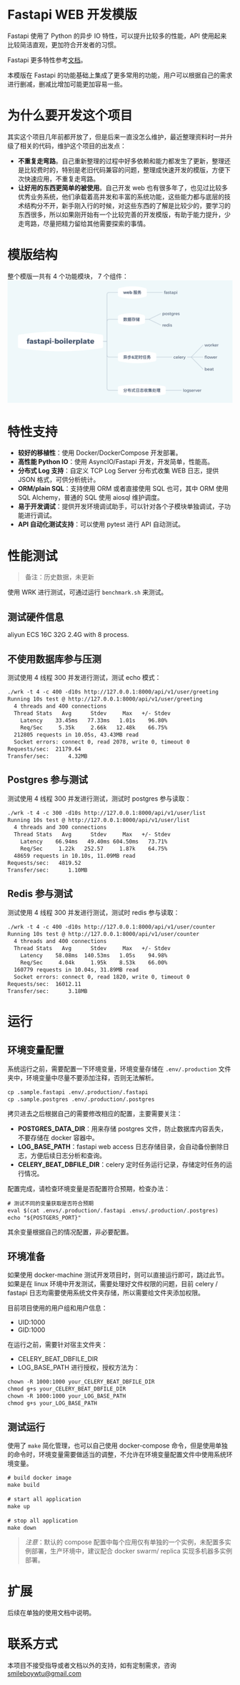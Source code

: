 # Fastapi WEB 开发模版

Fastapi 使用了 Python 的异步 IO 特性，可以提升比较多的性能，API 使用起来比较简洁直观，更加符合开发者的习惯。

Fastapi 更多特性参考[文档](https://github.com/tiangolo/fastapi)。

本模版在 Fastapi 的功能基础上集成了更多常用的功能，用户可以根据自己的需求进行删减，删减比增加可能更加容易一些。

# 为什么要开发这个项目

其实这个项目几年前都开放了，但是后来一直没怎么维护，最近整理资料时一并升级了相关的代码，维护这个项目的出发点：

- **不重复走弯路**。自己重新整理的过程中好多依赖和能力都发生了更新，整理还是比较费时的，特别是老旧代码兼容的问题，整理成快速开发的模版，方便下次快速应用，不重复走弯路。
- **让好用的东西更简单的被使用**。自己开发 web 也有很多年了，也见过比较多优秀业务系统，他们承载着高并发和丰富的系统功能，这些能力都与底层的技术结构分不开，新手刚入行的时候，对这些东西的了解是比较少的，要学习的东西很多，所以如果刚开始有一个比较完善的开发模版，有助于能力提升，少走弯路，尽量把精力留给其他需要探索的事情。


# 模版结构

整个模版一共有 4 个功能模块， 7 个组件：
![](./assets/img/img-2023-04-10-12-52-04.png)


# 特性支持

- **较好的移植性**：使用 Docker/DockerCompose 开发部署。
- **高性能 Python IO**：使用 AsyncIO/Fastapi 开发，开发简单，性能高。
- **分布式 Log 支持**：自定义 TCP Log Server 分布式收集 WEB 日志，提供 JSON 格式，可供分析统计。
- **ORM/plain SQL**：支持使用 ORM 或者直接使用 SQL 也可，其中 ORM 使用 SQL Alchemy，普通的 SQL 使用 aiosql 维护调度。
- **易于开发调试**：提供开发环境调试助手，可以针对各个子模块单独调试，子功能进行调试。
- **API 自动化测试支持**：可以使用 pytest 进行 API 自动测试。

# 性能测试

> 备注：历史数据，未更新

使用 WRK 进行测试，可通过运行 `benchmark.sh` 来测试。


## 测试硬件信息

aliyun ECS 16C 32G 2.4G with 8 process.

## 不使用数据库参与压测

测试使用 4 线程 300 并发进行测试，测试 echo 模式：
```shell
./wrk -t 4 -c 400 -d10s http://127.0.0.1:8000/api/v1/user/greeting
Running 10s test @ http://127.0.0.1:8000/api/v1/user/greeting
  4 threads and 400 connections
  Thread Stats   Avg      Stdev     Max   +/- Stdev
    Latency    33.45ms   77.33ms   1.01s    96.80%
    Req/Sec     5.35k     2.66k   12.48k    66.75%
  212805 requests in 10.05s, 43.43MB read
  Socket errors: connect 0, read 2078, write 0, timeout 0
Requests/sec:  21179.64
Transfer/sec:      4.32MB
```

## Postgres 参与测试

测试使用 4 线程 300 并发进行测试，测试时 postgres 参与读取：

```shell
./wrk -t 4 -c 300 -d10s http://127.0.0.1:8000/api/v1/user/list
Running 10s test @ http://127.0.0.1:8000/api/v1/user/list
  4 threads and 300 connections
  Thread Stats   Avg      Stdev     Max   +/- Stdev
    Latency    66.94ms   49.40ms 604.50ms   73.71%
    Req/Sec     1.22k   252.57     1.87k    64.75%
  48659 requests in 10.10s, 11.09MB read
Requests/sec:   4819.52
Transfer/sec:      1.10MB
```
## Redis 参与测试

测试使用 4 线程 300 并发进行测试，测试时 redis 参与读取：
```shell
./wrk -t 4 -c 400 -d10s http://127.0.0.1:8000/api/v1/user/counter
Running 10s test @ http://127.0.0.1:8000/api/v1/user/counter
  4 threads and 400 connections
  Thread Stats   Avg      Stdev     Max   +/- Stdev
    Latency    58.08ms  140.53ms   1.05s    94.98%
    Req/Sec     4.04k     1.95k    8.53k    66.00%
  160779 requests in 10.04s, 31.89MB read
  Socket errors: connect 0, read 1820, write 0, timeout 0
Requests/sec:  16012.11
Transfer/sec:      3.18MB
```


# 运行

## 环境变量配置

系统运行之前，需要配置一下环境变量，环境变量存储在 `.env/.production` 文件夹中，环境变量中尽量不要添加注释，否则无法解析。

```shell
cp .sample.fastapi .env/.production/.fastapi
cp .sample.postgres .env/.production/.postgres
```

拷贝进去之后根据自己的需要修改相应的配置，主要需要关注：
- **POSTGRES_DATA_DIR**：用来存储 postgres 文件，防止数据库内容丢失，不要存储在 docker 容器中。
- **LOG_BASE_PATH**：fastapi web access 日志存储目录，会自动备份删除日志，方便后续日志分析和查询。
- **CELERY_BEAT_DBFILE_DIR**：celery 定时任务运行记录，存储定时任务的运行情况。

配置完成，请检查环境变量是否配置符合预期，检查办法：
```shell
# 测试不同的变量获取是否符合预期
eval $(cat .envs/.production/.fastapi .envs/.production/.postgres) echo "${POSTGERS_PORT}"
```
其余变量根据自己的情况配置，非必要配置。

## 环境准备

如果使用 docker-machine 测试开发项目时，则可以直接运行即可，跳过此节。如果是在 linux 环境中开发测试，需要处理好文件权限的问题，目前 celery / fastapi 日志均需要使用系统文件夹存储，所以需要给文件夹添加权限。

目前项目使用的用户组和用户信息：
- UID:1000
- GID:1000

在运行之前，需要针对宿主文件夹：
- CELERY_BEAT_DBFILE_DIR
- LOG_BASE_PATH
进行授权，授权方法为：
```shell
chown -R 1000:1000 your_CELERY_BEAT_DBFILE_DIR
chmod g+s your_CELERY_BEAT_DBFILE_DIR
chown -R 1000:1000 your_LOG_BASE_PATH
chmod g+s your_LOG_BASE_PATH
```


## 测试运行

使用了 `make` 简化管理，也可以自己使用 docker-compose 命令，但是使用单独的命令时，环境变量需要做适当的调整，不允许在环境变量配置文件中使用系统环境变量。

``` shell
# build docker image
make build

# start all application
make up

# stop all application
make down
```

>*注意*：默认的 compose 配置中每个应用仅有单独的一个实例，未配置多实例部署，生产环境中，建议配合 docker swarm/ replica 实现多机器多实例部署。

# 扩展

后续在单独的使用文档中说明。

# 联系方式

本项目不接受指导或者文档以外的支持，如有定制需求，咨询 smileboywtu@gmail.com